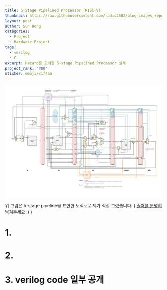 ```yaml
---
title: 5-Stage Pipelined Processor (RISC-V)
thumbnail: https://raw.githubusercontent.com/radic2682/blog_images_repo/main/uploads/5-Stage%20Pipelined%20Processor%20(RISC-V)/292766748-a9282af8-8e2e-4a0f-a95a-2e89324b9f36.png
layout: post
author: Sun Hong
categories:
  - Project
  - Hardware Project
tags:
  - verilog
  - C
excerpt: Hazard를 고려한 5-stage Pipelined Processor 설계
project_rank: "800"
sticker: emoji//1f4aa
---
```

![image](https://raw.githubusercontent.com/radic2682/blog_images_repo/main/uploads/5-Stage%20Pipelined%20Processor%20(RISC-V)/292766748-a9282af8-8e2e-4a0f-a95a-2e89324b9f36.png)

위 그림은 5-stage pipeline을 표현한 도식도로 제가 직접 그렸습니다.
( <u>출처를 분명히 남겨주세요 :)</u> )

# 1. 



# 2. 








# 3. verilog code 일부 공개















